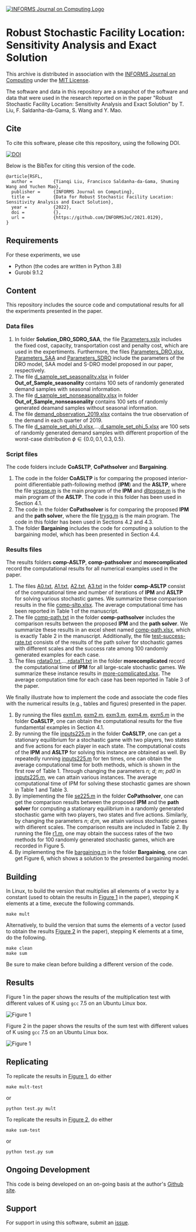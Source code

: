 [![INFORMS Journal on Computing Logo](https://INFORMSJoC.github.io/logos/INFORMS_Journal_on_Computing_Header.jpg)](https://pubsonline.informs.org/journal/ijoc)

# Robust Stochastic Facility Location: Sensitivity Analysis and Exact Solution

This archive is distributed in association with the [INFORMS Journal on
Computing](https://pubsonline.informs.org/journal/ijoc) under the [MIT License](LICENSE).

The software and data in this repository are a snapshot of the software and data
that were used in the research reported on in the paper "Robust Stochastic Facility Location: Sensitivity Analysis and Exact Solution" by T. Liu, F. Saldanha-da-Gama, S. Wang and Y. Mao. 

## Cite

To cite this software, please cite this repository, using the following DOI.

[![DOI](https://zenodo.org/badge/285853815.svg)](https://zenodo.org/badge/latestdoi/285853815)

Below is the BibTex for citing this version of the code.

```
@article{RSFL,
  author =        {Tianqi Liu, Francisco Saldanha-da-Gama, Shuming Wang and Yuchen Mao},
  publisher =     {INFORMS Journal on Computing},
  title =         {Data for Robust Stochastic Facility Location: Sensitivity Analysis and Exact Solution},
  year =          {2022},
  doi =           {},
  url =           {https://github.com/INFORMSJoC/2021.0129},
}  
```

## Requirements
For these experiments, we use
* Python (the codes are written in Python 3.8)
* Gurobi 9.1.2

## Content
This repository includes the source code and computational results for all the experiments presented in the paper.

### Data files

1. In folder **Solution_DRO_SDRO_SAA**, the file [Parameters.xslx](data/Solution_DRO_SDRO_SAA/Parameters.xlsx) includes the fixed cost, capacity, transportation cost and penalty cost, which are used in the expertiments. Furthermore, the files [Parameters_DRO.xlsx](data/Parameters_DRO.xlsx), [Parameters_SAA](data/Parameters_SAA.xlsx) and [Parameters_SDRO](data/Parameters_SDRO.xlsx) include the parameters of the DRO model, SAA model and S-DRO model proposed in our paper, respectively.  
2. The file [d_sample_set_seasonality.xlsx](data/Out_of_Sample_seasonality/d_sample_set_seasonality.xlsx) in folder **Out_of_Sample_seasonality** contains 100 sets of randomly generated demand samples with seasonal information. 
3. The file [d_sample_set_nonseasonality.xlsx](data/Out_of_Sample_nonseasonality/d_sample_set_nonseasonality.xlsx) in folder **Out_of_Sample_nonseasonality** contains 100 sets of randomly generated deamand samples without seasonal information.
4. The file [demand_observation_2019.xlsx](data/Real_Case_2019/demand_observation_2019.xlsx) contains the true observation of the demand in each quarter of 2019.
5. The file [d_sample_set_phi_0.xlsx](data/Out_of_Sample_Robustness/d_sample_set_phi_0.xlsx),...,[d_sample_set_phi_5.xlsx](data/Out_of_Sample_Robustness/d_sample_set_phi_5.xlsx) are 100 sets of randomly generated demand samples with different proportion of the worst-case distribution $\phi\in\{0.0, 0.1, 0.3, 0.5\}$.

### Script files 

The code folders include **CoASLTP**, **CoPathsolver** and **Bargaining**.
1. The code in the folder **CoASLTP** is for comparing the proposed interior-point difierentiable path-following method (**IPM**) and the **ASLTP**, where the file [ycsgse.m](CoASLTP/ycsgse.m) is the main program of the **IPM** and [dltpsgse.m](CoASLTP/dltpsgse.m) is the main program of the **ASLTP**. The code in this folder has been used in Section 4.1.
2. The code in the folder **CoPathsolver** is for comparing the proposed **IPM** and the **path solver**, where the file [trysg.m](CoPathsolver/trysg.m) is the main program. The code in this folder has been used in Sections 4.2 and 4.3.
3. The folder **Bargaining** includes the code for computing a solution to the bargaining model, which has been presented in Section 4.4.

### Results files

The results folders **comp-ASLTP**, **comp-pathsolver** and **morecomplicated** record the computational results for all numerical examples used in the paper.
1. The files [A0.txt](comp-ASLTP/A0.txt), [A1.txt](comp-ASLTP/A1.txt), [A2.txt](comp-ASLTP/A2.txt), [A3.txt](comp-ASLTP/A3.txt) in the folder **comp-ASLTP** consist of the computational time and number of iterations of **IPM** and **ASLTP** for solving various stochastic games. We summarize these comparison results in the file [comp-sltp.xlsx](comp-ASLTP/comp-sltp.xlsx). The average computational time has been reported in Table 1 of the manuscript. 
2. The file [comp-path.txt](comp-pathsolver/comp-path.txt) in the folder **comp-pathsolver** includes the comparison results between the proposed **IPM** and the **path solver**. We summarize these results in an excel sheet named [comp-path.xlsx](comp-pathsolver/comp-path.xlsx), which is exactly Table 2 in the manuscript. Additionally, the file [test-success-rate.txt](comp-pathsolver/test-success-rate.txt) consists of the results of the path solver for stochastic games with different scales and the success rate among 100 randomly generated examples for each case.
3. The files [rdata0.txt](morecomplicated/rdata0.txt),...,[rdata11.txt](morecomplicated/rdata11.txt) in the folder **morecomplicated** record the computational time of **IPM** for all large-scale stochastic games. We summarize these instance results in [more-complicated.xlsx](morecomplicated/more-complicated.xlsx). The average computation time for each case has been reported in Table 3 of the paper.

We finally illustrate how to implement the code and associate the code files with the numerical results (e.g., tables and figures) presented in the paper.
1. By running the files [exm1.m](CoASLTP/exm1.m), [exm2.m](CoASLTP/exm2.m), [exm3.m](CoASLTP/exm3.m),  [exm4.m](CoASLTP/exm4.m), [exm5.m](CoASLTP/exm5.m) in the folder **CoASLTP**, one can obtain the computational results for the five fundamental examples in Section 4.1.
5. By running the file [inputs225.m](CoASLTP/inputs225.m) in the folder **CoASLTP**, one can get a stationary equilibrium for a stochastic game with two players, two states and five actions for each player in each state. The computational costs of the **IPM** and **ASLTP** for solving this instance are obtained as well. By repeatedly running [inputs225.m](CoASLTP/inputs225.m) for ten times, one can obtain the average computational time for both methods, which is shown in the first row of Table 1. Through changing the parameters *n*; *d*; *m*; *pd0* in [inputs225.m](CoASLTP/inputs225.m), we can attain various instances. The average computational time of IPM for solving these stochastic games are shown in Table 1 and Table 3.
6. By implementing the file  [se225.m](CoPathsolver/se225.m) in the folder **CoPathsolver**, one can get the comparison results between the proposed **IPM** and the **path solver** for computing a stationary equilibrium in a randomly generated stochastic game with two players, two states and five actions. Similarly, by changing the parameters *n*; *d*;*m*, we attain various stochastic games with difierent scales. The comparison results are included in Table 2. By running the file [r1.m](CoPathsolver/r1.m), one may obtain the success rates of the two methods for 100 randomly generated stochastic games, which are recorded in Figure 5.
7. By implementing the file [bargaining.m](Bargaining/bargaining.m) in the folder **Bargaining**, one can get Figure 6, which shows a solution to the presented bargaining model.


## Building

In Linux, to build the version that multiplies all elements of a vector by a
constant (used to obtain the results in [Figure 1](results/mult-test.png) in the
paper), stepping K elements at a time, execute the following commands.

```
make mult
```

Alternatively, to build the version that sums the elements of a vector (used
to obtain the results [Figure 2](results/sum-test.png) in the paper), stepping K
elements at a time, do the following.

```
make clean
make sum
```

Be sure to make clean before building a different version of the code.

## Results

Figure 1 in the paper shows the results of the multiplication test with different
values of K using `gcc` 7.5 on an Ubuntu Linux box.

![Figure 1](results/mult-test.png)

Figure 2 in the paper shows the results of the sum test with different
values of K using `gcc` 7.5 on an Ubuntu Linux box.

![Figure 1](results/sum-test.png)

## Replicating

To replicate the results in [Figure 1](results/mult-test), do either

```
make mult-test
```
or
```
python test.py mult
```
To replicate the results in [Figure 2](results/sum-test), do either

```
make sum-test
```
or
```
python test.py sum
```

## Ongoing Development

This code is being developed on an on-going basis at the author's
[Github site](https://github.com/tkralphs/JoCTemplate).

## Support

For support in using this software, submit an
[issue](https://github.com/tkralphs/JoCTemplate/issues/new).
